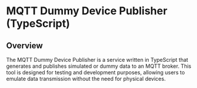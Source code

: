 # MQTT Dummy Device Publisher (TypeScript)

## Overview

The MQTT Dummy Device Publisher is a service written in TypeScript that generates and publishes simulated or dummy data to an MQTT broker. This tool is designed for testing and development purposes, allowing users to emulate data transmission without the need for physical devices.
